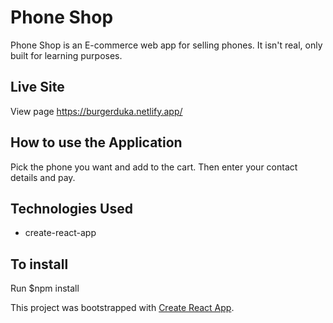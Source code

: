 
#  Phone Shop
Phone Shop is an E-commerce web app for selling phones. It isn't real, only built for learning purposes.


## Live Site
View page https://burgerduka.netlify.app/

## How to use the Application
Pick the phone you want and add to the cart. Then enter your contact details and pay.

## Technologies Used

- create-react-app

## To install

Run $npm install 

This project was bootstrapped with [Create React App](https://github.com/facebook/create-react-app).
